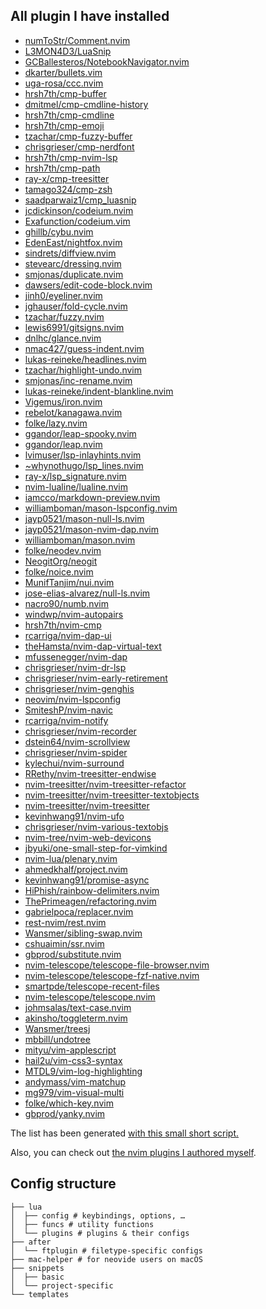 <!-- vale Google.FirstPerson = NO -->
## All plugin I have installed <!-- vale Google.FirstPerson = YES -->
- [numToStr/Comment.nvim](https://github.com/numToStr/Comment.nvim)
- [L3MON4D3/LuaSnip](https://github.com/L3MON4D3/LuaSnip)
- [GCBallesteros/NotebookNavigator.nvim](https://github.com/GCBallesteros/NotebookNavigator.nvim)
- [dkarter/bullets.vim](https://github.com/dkarter/bullets.vim)
- [uga-rosa/ccc.nvim](https://github.com/uga-rosa/ccc.nvim)
- [hrsh7th/cmp-buffer](https://github.com/hrsh7th/cmp-buffer)
- [dmitmel/cmp-cmdline-history](https://github.com/dmitmel/cmp-cmdline-history)
- [hrsh7th/cmp-cmdline](https://github.com/hrsh7th/cmp-cmdline)
- [hrsh7th/cmp-emoji](https://github.com/hrsh7th/cmp-emoji)
- [tzachar/cmp-fuzzy-buffer](https://github.com/tzachar/cmp-fuzzy-buffer)
- [chrisgrieser/cmp-nerdfont](https://github.com/chrisgrieser/cmp-nerdfont)
- [hrsh7th/cmp-nvim-lsp](https://github.com/hrsh7th/cmp-nvim-lsp)
- [hrsh7th/cmp-path](https://github.com/hrsh7th/cmp-path)
- [ray-x/cmp-treesitter](https://github.com/ray-x/cmp-treesitter)
- [tamago324/cmp-zsh](https://github.com/tamago324/cmp-zsh)
- [saadparwaiz1/cmp_luasnip](https://github.com/saadparwaiz1/cmp_luasnip)
- [jcdickinson/codeium.nvim](https://github.com/jcdickinson/codeium.nvim)
- [Exafunction/codeium.vim](https://github.com/Exafunction/codeium.vim)
- [ghillb/cybu.nvim](https://github.com/ghillb/cybu.nvim)
- [EdenEast/nightfox.nvim](https://github.com/EdenEast/nightfox.nvim)
- [sindrets/diffview.nvim](https://github.com/sindrets/diffview.nvim)
- [stevearc/dressing.nvim](https://github.com/stevearc/dressing.nvim)
- [smjonas/duplicate.nvim](https://github.com/smjonas/duplicate.nvim)
- [dawsers/edit-code-block.nvim](https://github.com/dawsers/edit-code-block.nvim)
- [jinh0/eyeliner.nvim](https://github.com/jinh0/eyeliner.nvim)
- [jghauser/fold-cycle.nvim](https://github.com/jghauser/fold-cycle.nvim)
- [tzachar/fuzzy.nvim](https://github.com/tzachar/fuzzy.nvim)
- [lewis6991/gitsigns.nvim](https://github.com/lewis6991/gitsigns.nvim)
- [dnlhc/glance.nvim](https://github.com/dnlhc/glance.nvim)
- [nmac427/guess-indent.nvim](https://github.com/nmac427/guess-indent.nvim)
- [lukas-reineke/headlines.nvim](https://github.com/lukas-reineke/headlines.nvim)
- [tzachar/highlight-undo.nvim](https://github.com/tzachar/highlight-undo.nvim)
- [smjonas/inc-rename.nvim](https://github.com/smjonas/inc-rename.nvim)
- [lukas-reineke/indent-blankline.nvim](https://github.com/lukas-reineke/indent-blankline.nvim)
- [Vigemus/iron.nvim](https://github.com/Vigemus/iron.nvim)
- [rebelot/kanagawa.nvim](https://github.com/rebelot/kanagawa.nvim)
- [folke/lazy.nvim](https://github.com/folke/lazy.nvim)
- [ggandor/leap-spooky.nvim](https://github.com/ggandor/leap-spooky.nvim)
- [ggandor/leap.nvim](https://github.com/ggandor/leap.nvim)
- [lvimuser/lsp-inlayhints.nvim](https://github.com/lvimuser/lsp-inlayhints.nvim)
- [~whynothugo/lsp_lines.nvim](https://git.sr.ht/~whynothugo/lsp_lines.nvim)
- [ray-x/lsp_signature.nvim](https://github.com/ray-x/lsp_signature.nvim)
- [nvim-lualine/lualine.nvim](https://github.com/nvim-lualine/lualine.nvim)
- [iamcco/markdown-preview.nvim](https://github.com/iamcco/markdown-preview.nvim)
- [williamboman/mason-lspconfig.nvim](https://github.com/williamboman/mason-lspconfig.nvim)
- [jayp0521/mason-null-ls.nvim](https://github.com/jayp0521/mason-null-ls.nvim)
- [jayp0521/mason-nvim-dap.nvim](https://github.com/jayp0521/mason-nvim-dap.nvim)
- [williamboman/mason.nvim](https://github.com/williamboman/mason.nvim)
- [folke/neodev.nvim](https://github.com/folke/neodev.nvim)
- [NeogitOrg/neogit](https://github.com/NeogitOrg/neogit)
- [folke/noice.nvim](https://github.com/folke/noice.nvim)
- [MunifTanjim/nui.nvim](https://github.com/MunifTanjim/nui.nvim)
- [jose-elias-alvarez/null-ls.nvim](https://github.com/jose-elias-alvarez/null-ls.nvim)
- [nacro90/numb.nvim](https://github.com/nacro90/numb.nvim)
- [windwp/nvim-autopairs](https://github.com/windwp/nvim-autopairs)
- [hrsh7th/nvim-cmp](https://github.com/hrsh7th/nvim-cmp)
- [rcarriga/nvim-dap-ui](https://github.com/rcarriga/nvim-dap-ui)
- [theHamsta/nvim-dap-virtual-text](https://github.com/theHamsta/nvim-dap-virtual-text)
- [mfussenegger/nvim-dap](https://github.com/mfussenegger/nvim-dap)
- [chrisgrieser/nvim-dr-lsp](https://github.com/chrisgrieser/nvim-dr-lsp)
- [chrisgrieser/nvim-early-retirement](https://github.com/chrisgrieser/nvim-early-retirement)
- [chrisgrieser/nvim-genghis](https://github.com/chrisgrieser/nvim-genghis)
- [neovim/nvim-lspconfig](https://github.com/neovim/nvim-lspconfig)
- [SmiteshP/nvim-navic](https://github.com/SmiteshP/nvim-navic)
- [rcarriga/nvim-notify](https://github.com/rcarriga/nvim-notify)
- [chrisgrieser/nvim-recorder](https://github.com/chrisgrieser/nvim-recorder)
- [dstein64/nvim-scrollview](https://github.com/dstein64/nvim-scrollview)
- [chrisgrieser/nvim-spider](https://github.com/chrisgrieser/nvim-spider)
- [kylechui/nvim-surround](https://github.com/kylechui/nvim-surround)
- [RRethy/nvim-treesitter-endwise](https://github.com/RRethy/nvim-treesitter-endwise)
- [nvim-treesitter/nvim-treesitter-refactor](https://github.com/nvim-treesitter/nvim-treesitter-refactor)
- [nvim-treesitter/nvim-treesitter-textobjects](https://github.com/nvim-treesitter/nvim-treesitter-textobjects)
- [nvim-treesitter/nvim-treesitter](https://github.com/nvim-treesitter/nvim-treesitter)
- [kevinhwang91/nvim-ufo](https://github.com/kevinhwang91/nvim-ufo)
- [chrisgrieser/nvim-various-textobjs](https://github.com/chrisgrieser/nvim-various-textobjs)
- [nvim-tree/nvim-web-devicons](https://github.com/nvim-tree/nvim-web-devicons)
- [jbyuki/one-small-step-for-vimkind](https://github.com/jbyuki/one-small-step-for-vimkind)
- [nvim-lua/plenary.nvim](https://github.com/nvim-lua/plenary.nvim)
- [ahmedkhalf/project.nvim](https://github.com/ahmedkhalf/project.nvim)
- [kevinhwang91/promise-async](https://github.com/kevinhwang91/promise-async)
- [HiPhish/rainbow-delimiters.nvim](https://gitlab.com/HiPhish/rainbow-delimiters.nvim)
- [ThePrimeagen/refactoring.nvim](https://github.com/ThePrimeagen/refactoring.nvim)
- [gabrielpoca/replacer.nvim](https://github.com/gabrielpoca/replacer.nvim)
- [rest-nvim/rest.nvim](https://github.com/rest-nvim/rest.nvim)
- [Wansmer/sibling-swap.nvim](https://github.com/Wansmer/sibling-swap.nvim)
- [cshuaimin/ssr.nvim](https://github.com/cshuaimin/ssr.nvim)
- [gbprod/substitute.nvim](https://github.com/gbprod/substitute.nvim)
- [nvim-telescope/telescope-file-browser.nvim](https://github.com/nvim-telescope/telescope-file-browser.nvim)
- [nvim-telescope/telescope-fzf-native.nvim](https://github.com/nvim-telescope/telescope-fzf-native.nvim)
- [smartpde/telescope-recent-files](https://github.com/smartpde/telescope-recent-files)
- [nvim-telescope/telescope.nvim](https://github.com/nvim-telescope/telescope.nvim)
- [johmsalas/text-case.nvim](https://github.com/johmsalas/text-case.nvim)
- [akinsho/toggleterm.nvim](https://github.com/akinsho/toggleterm.nvim)
- [Wansmer/treesj](https://github.com/Wansmer/treesj)
- [mbbill/undotree](https://github.com/mbbill/undotree)
- [mityu/vim-applescript](https://github.com/mityu/vim-applescript)
- [hail2u/vim-css3-syntax](https://github.com/hail2u/vim-css3-syntax)
- [MTDL9/vim-log-highlighting](https://github.com/MTDL9/vim-log-highlighting)
- [andymass/vim-matchup](https://github.com/andymass/vim-matchup)
- [mg979/vim-visual-multi](https://github.com/mg979/vim-visual-multi)
- [folke/which-key.nvim](https://github.com/folke/which-key.nvim)
- [gbprod/yanky.nvim](https://github.com/gbprod/yanky.nvim)

The list has been generated [with this small short script.](https://nanotipsforvim.prose.sh/list-all-your-installed-plugins)

Also, you can check out [the nvim plugins I authored myself](https://github.com/chrisgrieser?tab=repositories&q=nvim&type=source&language=&sort=stargazers).

## Config structure

```text
├── lua
│  ├── config # keybindings, options, …
│  ├── funcs # utility functions
│  └── plugins # plugins & their configs
├── after
│  └── ftplugin # filetype-specific configs
├── mac-helper # for neovide users on macOS
├── snippets
│  ├── basic
│  └── project-specific
└── templates
```
